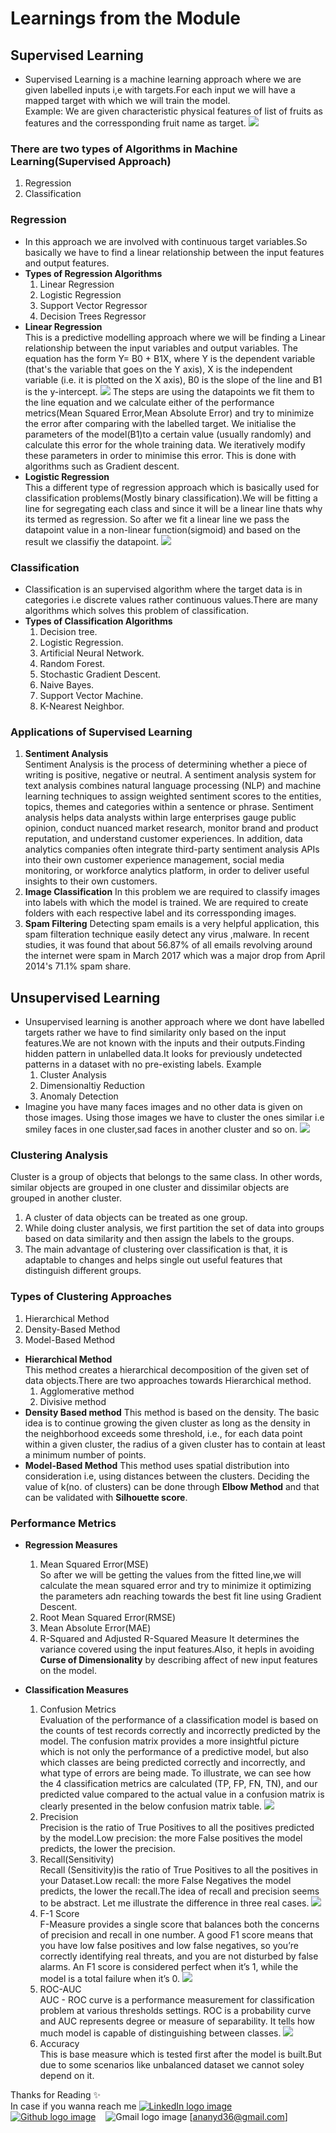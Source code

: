 # Learnings from the Module
## Supervised Learning
* Supervised Learning is a machine learning approach where we are given labelled inputs i,e with targets.For each input we will have a mapped target with which we will train the model.<br>Example: We are given characteristic physical features of list of fruits as features and the corressponding fruit name as target.
<img src = "fruit.png"><br>
### There are two types of Algorithms in Machine Learning(Supervised Approach)
1. Regression
2. Classification
### Regression
* In this approach we are involved with continuous target variables.So basically we have to find a linear relationship between the input features and output features.<br>
* **Types of Regression Algorithms**<br>
  1. Linear Regression<br>
  2. Logistic Regression<br>
  3. Support Vector Regressor<br>
  4. Decision Trees Regressor<br>
* **Linear Regression**<br>
  This is a predictive modelling approach where we will be finding a Linear relationship between the input variables and output variables.
  The equation has the form Y= B0 + B1X, where Y is the dependent variable (that's the variable that goes on the Y axis), X is the independent variable (i.e. it is plotted on the X axis), B0 is the slope of the line and B1 is the y-intercept.
  <img src = "linear.png">
  The steps are using the datapoints we fit them to the line equation and we calculate either of the performance metrics(Mean Squared Error,Mean Absolute Error) and try to minimize the error after comparing with the labelled target.
  We initialise the parameters of the model(B1)to a certain value (usually randomly) and calculate this error for the whole training data. We iteratively modify these parameters in order to minimise this error. This is done with algorithms such as Gradient descent.
* **Logistic Regression**<br>
  This a different type of regression approach which is basically used for classification problems(Mostly binary classification).We will be fitting a line for segregating each class and since it will be a linear line thats why its termed as regression.
  So after we fit a linear line we pass the datapoint value in a non-linear function(sigmoid) and based on the result we classifiy the datapoint.
  <img src = "log.png">
### Classification
* Classification is an supervised algorithm where the target data is in categories i.e discrete values rather continuous values.There are many algorithms which solves this problem of classification.
* **Types of Classification Algorithms**<br>
  1. Decision tree.<br>
  2. Logistic Regression.<br>
  3. Artificial Neural Network.<br>
  4. Random Forest.<br>
  5. Stochastic Gradient Descent.<br>
  6. Naive Bayes.<br>
  7. Support Vector Machine.<br>
  8. K-Nearest Neighbor.<br>
  
### Applications of Supervised Learning
  1. **Sentiment Analysis**<br>
  Sentiment Analysis is the process of determining whether a piece of writing is positive, negative or neutral. A sentiment analysis system for text analysis combines natural language processing (NLP) and machine learning techniques to assign weighted sentiment scores to the entities, topics, themes and categories within a sentence or phrase. Sentiment analysis helps data analysts within large enterprises gauge public opinion, conduct nuanced market research, monitor brand and product reputation, and understand customer experiences. In addition, data analytics companies often integrate third-party sentiment analysis APIs into their own customer experience management, social media monitoring, or workforce analytics platform, in order to deliver useful insights to their own customers.
  2. **Image Classification**
  In this problem we are required to classify images into labels with which the model is trained. We are required to create folders with each respective label and its corressponding images.<br>
  3. **Spam Filtering**
  Detecting spam emails is a very helpful application, this spam filteration technique easily detect any virus ,malware. In recent studies, it was found that about 56.87% of all emails revolving around the internet were spam in March 2017 which was a major drop from April 2014's 71.1% spam share.
  
  
## Unsupervised Learning 
* Unsupervised learning is another approach where we dont have labelled targets rather we have to find similarity only based on the input features.We are not known with the inputs and their outputs.Finding hidden pattern in unlabelled data.It looks for previously undetected patterns in a dataset with no pre-existing labels.
  Example
  1. Cluster Analysis
  2. Dimensionaltiy Reduction
  3. Anomaly Detection
* Imagine you have many faces images and no other data is given on those images. Using those images we have to cluster the ones similar i.e smiley faces in one cluster,sad faces in another cluster and so on.
<img src = "faces.png"><br>
### Clustering Analysis
Cluster is a group of objects that belongs to the same class. In other words, similar objects are grouped in one cluster and dissimilar objects are grouped in another cluster.
  1. A cluster of data objects can be treated as one group.
  2. While doing cluster analysis, we first partition the set of data into groups based on data similarity and then assign the labels to the groups.
  3. The main advantage of clustering over classification is that, it is adaptable to changes and helps single out useful features that distinguish different groups.

### Types of Clustering Approaches
  1. Hierarchical Method
  2. Density-Based Method
  3. Model-Based Method
* **Hierarchical Method**<br>
  This method creates a hierarchical decomposition of the given set of data objects.There are two approaches towards Hierarchical method.
  1. Agglomerative method
  2. Divisive method
* **Density Based method**<bItr>
  This method is based on the density. The basic idea is to continue growing the given cluster as long as the density in the neighborhood exceeds some threshold, i.e., for each data point within a given cluster, the radius of a given cluster has to contain at least a minimum number of points.
* **Model-Based Method**
  This method uses spatial distribution into consideration i.e, using distances between the clusters.
  Deciding the value of k(no. of clusters) can be done through **Elbow Method** and that can be validated with **Silhouette score**.
### Performance Metrics
* **Regression Measures**
  1. Mean Squared Error(MSE)<br>
    So after we will be getting the values from the fitted line,we will calculate the mean squared error and try to minimize it optimizing the parameters adn reaching towards the best fit line using Gradient Descent.
  2. Root Mean Squared Error(RMSE)
  3. Mean Absolute Error(MAE)
  4. R-Squared and Adjusted R-Squared Measure
    It determines the variance covered using the input features.Also, it hepls in avoiding **Curse of Dimensionality** by describing affect of new input features on the model.

* **Classification Measures**
  1. Confusion Metrics<br>
    Evaluation of the performance of a classification model is based on the counts of test records correctly and incorrectly predicted by the model. The confusion matrix provides a more insightful picture which is not only the performance of a predictive model, but also which classes are being predicted correctly and incorrectly, and what type of errors are being made. To illustrate, we can see how the 4 classification metrics are calculated (TP, FP, FN, TN), and our predicted value compared to the actual value in a confusion matrix is clearly presented in the below confusion matrix table.
    <img src = "conf.png"><br>
  2. Precision<br>
    Precision is the ratio of True Positives to all the positives predicted by the model.Low precision: the more False positives the model predicts, the lower the precision.
  3. Recall(Sensitivity)<br>
    Recall (Sensitivity)is the ratio of True Positives to all the positives in your Dataset.Low recall: the more False Negatives the model predicts, the lower the recall.The idea of recall and precision seems to be abstract. Let me illustrate the difference in three real cases.
  <img src = "conf1.png"><br>
  4. F-1 Score<br>
    F-Measure provides a single score that balances both the concerns of precision and recall in one number. A good F1 score means that you have low false positives and low false negatives, so you’re correctly identifying real threats, and you are not disturbed by false alarms. An F1 score is considered perfect when it’s 1, while the model is a total failure when it’s 0.
    <img src = "f1.png"><br>
  6. ROC-AUC<br>
    AUC - ROC curve is a performance measurement for classification problem at various thresholds settings. ROC is a probability curve and AUC represents degree or measure of separability. It tells how much model is capable of distinguishing between classes.
    <img src = "auc.png"><br>
  7. Accuracy<br>
    This is base measure which is tested first after the model is built.But due to some scenarios like unbalanced dataset we cannot soley depend on it.
    
Thanks for Reading :sparkles:<br>
In case if you wanna reach me [![LinkedIn logo image](https://github.com/arpit-dwivedi/arpit-dwivedi.github.io/raw/master/assets/img/Webp.net-resizeimage.png)](https://www.linkedin.com/in/ananyd36/)  &nbsp;&nbsp;
[![Github logo image](https://img.icons8.com/small/2x/github.png)](https://github.com/ananyd36) &nbsp;&nbsp; ![Gmail logo image](https://github.com/arpit-dwivedi/arpit-dwivedi/blob/master/m1.png?raw=true) [ananyd36@gmail.com]
    
    
  
  

